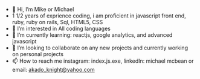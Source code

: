 - 👋 Hi, I’m Mike or Michael
- 1 1/2 years of exprience coding, i am proficient in javascript front end, ruby, ruby on rails, Sql, HTML5, CSS
- 👀 I’m interested in All coding languages
- 🌱 I’m currently learning: reactjs, google analytics, and advanced javascript
- 💞️ I’m looking to collaborate on any new projects and currently working on personal projects
- 📫 How to reach me instagram: index.js.exe, linkedIn: michael mcbean or email: akado_knight@yahoo.com

<!---
Calmpsycho333/Calmpsycho333 is a ✨ special ✨ repository because its `README.md` (this file) appears on your GitHub profile.
You can click the Preview link to take a look at your changes.
--->
